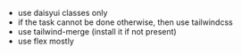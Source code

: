 - use daisyui classes only
- if the task cannot be done otherwise, then use tailwindcss
- use tailwind-merge (install it if not present)
- use flex mostly
